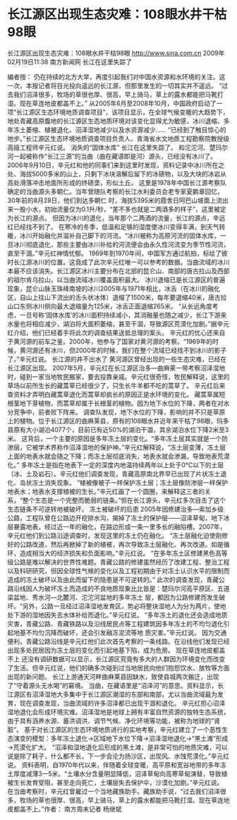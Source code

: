 # 长江源区出现生态灾难：108眼水井干枯98眼

长江源区出现生态灾难：108眼水井干枯98眼
http://www.sina.com.cn  2009年02月19日11:38   南方新闻网
长江在这里失踪了

编者按：
仍在持续的北方大旱，再度引起我们对中国水资源和水环境的关注。这一次，本报记者将目光投向遥远的长江源，但那里发生的一切其实并不遥远。
“过去我们沼泽很多，牧场的草很也厚、很高，早上骑马，草上的露水都能把马靴打湿。现在草连地皮都盖不上。”
从2005年6月至2008年10月，中国政府启动了一项“长江源区生态环境地质调查项目”，该项目显示，在全球气候变暖的大趋势下，地处青藏高原腹地的长江源区生态地质环境对该变化显得尤为敏感，冰川退缩、多年冻土萎缩、植被退化、沼泽湿地减少以及水资源减少……
“已经到了触目惊心的地步。”长江源区生态环境地质调查项目负责人、青海省水文地质工程勘察院教授级高级工程师辛元红说。
消失的“固体水库”
长江在这里失踪了。
和沱沱河、楚玛尔河一起被称作“长江三源”的当曲（曲在藏语即是河）源头，已经没有冰川了。
2006年9月10日，辛元红和他的同事们来到这里时发现，资料记录中冰川所在之处、海拔5000多米的山上，只剩下冰块溶解后留下的冰碛物，以及大块的冰岩从高处滑落冲击地面所形成的终碛垄，形似土丘。
这里是1978年中国长江源考察队确定的当曲源头多朝仁。当年曾随队考察的长江水利委员会老专家夏鹏章回忆，30年前的8月28日，他们到达多朝仁 时，海拔5395米的霞舍日阿巴山坡面上流出来一股小水，初始流量仅为0.1升/秒，“差不多也就是二两酒多的样子”，这里被定为长江的源点。
但因为冰川的退化，当年那个二两酒的流量，长江的源点，辛远红已经找不到了。
在寒冷的冬季，低温和足够的湿度使冰川变得丰满，到天气转暖，冰川开始融化并滋补自己脚下的河流。“冰川被称为高原河流的固体水库，一旦冰川彻底退化，那些主要由冰川补给的河流便会由永久性河流变为季节性河流，直至干涸。”辛元红神情忧郁。
1969年到1970年间，中国军方通过航拍，标绘了彼时长江源冰川的位置。这竟成了此次辛元红唯一可以参考的数据。当曲流域的冰川本最不应该消失。长江源区冰川主要分布在北部的昆仑山、南部的唐古拉山及西部的祖尔肯乌拉山，以当曲流域冰川覆盖面积最大。
冰川退缩已是长江源区的普遍现象，昆仑山脉玉珠峰南坡的冰川2005年与1971年相比，冰舌（在冰川的融化区，自山上往山下流出的舌头状冰体）退缩了1500米，每年要退缩40米，唐古拉山口东侧冰川侧向最大退缩量为125米，冰舌正面退缩265米。
“从长远角度考虑，一旦号称‘固体水库’的冰川面积持续减小，其消融量也随之减少，长江下游来水量也将相应减少，湖泊将大面积萎缩，甚至干涸，导致源区荒漠化加剧。”据辛元红介绍，他们已经着手将此次的调查结果送抵总理的案头。
辛元红的忧心还来自于黄河源的前车之鉴。2000年，他参与了国家对黄河源的考察。“1969年的时候，黄河源还有冰川，但2000年的时候，我们在整个流域已经找不到冰川的影子了。”辛元红说。
长江源的井不出水了
黄河源区曾经出现的一些生态灾难，已经在长江源区出现。
2007年5月，辛元红在长江源区治多—曲麻莱一带考察沼泽湿地时，碰到一家当地牧民搬家，要去投靠亲戚。辛元红很奇怪，牧民解释说，这里的草场以前所生长的藏蒿草已经很少了，只生长牛羊都不吃的蒿草了。
辛元红后来查资料才弄明白藏蒿草退化而蒿草却疯长的原因正是水环境的变化。
藏蒿草属短根茎地下芽植物，而蒿草却属于长根茎的植物。因为地下水位的下降，两者在对水分竞争中，前者败下阵来。
调查队发现，地下水位的下降，影响的并不只是草原上的植物。位于长江源区的曲麻莱县，原有的108眼水井近年来干枯了98眼，玛多县原有大小湖泊4077个，目前已有近50%的湖泊干涸，其余湖泊水位下降2米至3米。
这背后，一个主要的原因是多年冻土层的变化。“多年冻土层其实就是一个防渗层，它被学术界称作沼泽湿地的保护神。”辛元红解释说，“冻土层变薄，冻土层上面的地表水就会随之下降；而冻土层彻底消失，地表水就会渗漏，导致地表荒漠化。”
多年冻土是指在地表下一定的深度内地温持续两年以上处于0℃以下的土层（冰、土及岩石）。辛元红他们调查发现，青藏高原南北界早已出现了片状冻土退化、岛状冻土消失现象。
“植被像被子一样保护冻土层；冻土层像防渗层一样保护地表水；地表水支撑植被的生长。”辛元红画了一个圆圈，来解释这三者的关系，“整个生态是一个完整而脆弱的链条。”但在长江源头，辛元红多次目击了这个生态链条不可逆转地被破坏。
冻土被破坏的后患
2005年因修建治多—索加乡级公路，工程队曾在公路边开挖排水沟，揭掉了冻土的保护层——沼泽草甸，地下冰层暴露地表，经过近一年的融化，在路边形成一条一里多长的融陷槽。2007年，辛元红他们到公路沿途调查时，发现这里的冻土仍在融化。
“冻土层融化迫使刚修好的公路改道，然后再掀掉了新的植被，再次导致冻土层融化、再次改道。如是循环，造成相当大的经济损失和负面影响。”辛元红说。
“在多年冻土区修建黑色高等级公路是难以解决的世界性难题。青藏公路的修建虽然经历了改建工程、整治工程以及科研研究，但因全球性气候的变化以及工程初期由于对冻土认识水平的限制而造成的冻土破坏以及由此而留下的隐患是不可逆转的。”
此次的调查发现，青藏公路沿线因人为破坏冻土而造成的不良地质现象比比皆是：楚玛尔河高平原区、五道梁盆地、秀水河—北麓河、沱沱河盆地的多年冻土 层，都因为公路修建而发生破坏。“另外，公路一旦经过沼泽湿地发育区，势必将整块湿地人为分为两片，使地处下游的湿地因失去水体补给而退化。”辛元红说。 “多年冻土的退化还会造成地质灾害，青藏公路、青藏铁路以及沿线居民点等工程建筑因多年冻土的不均匀退化引起地基不均匀沉降而破坏，还会引发融冻泥流等地 质灾害。”辛元红说。
因为交通便利，青藏公路沿线是辛元红他们此次首先考察的一条线路。在沿线他们发现已经出现多处民居因为冻土层的变化而引起地基下陷，成为危房。
现在草连地皮都盖不上
还没有调研数据可以显示，长江源区究竟有多大的人群因为环境变化而改变了生活。但辛元红说，他们的确多次碰到过当地居民向他们抱怨饮水、放牧等方面出现的新问题。
长江上游通天河畔曲麻莱县因缺水，致使县城两次搬迁，出现了“守着源头无水喝”的窘境。
当曲，在藏语里是“沼泽河”的意思。资料显示，长江源区有沼泽湿地大多集中于长江源区潮湿的东部和南部，尤以当曲流域最为发育，现在调查发现，当曲流域的许多沼泽都已出现干涸和退化。
辛元红担心沼泽湿地退化会形成环境灾难。沼泽湿地是地球上拥有丰富自然资源的独特生态系统，由于具有涵养水源、蓄洪调洪、调节气候、净化环境等功能，被称为地球的“肾脏”。
基于对长江源区的生态环境地质进行的实地考察，辛元红建立了一个恶性生态演变的模型：多年冻土退化→区域地下水位下降→沼泽湿地退化→“黑土滩”形成→荒漠化扩大。
“沼泽和湿地退化后形成的黑土滩，是非常可怕的地质灾难，可以说是除了耗子，什么都不长，下一步会沦为扬沙区，出现风、水蚀荒漠化。”辛元红说。
资料表明，自1970年代以来，伴随着全球变暖，高平原和宽谷地带的多年冻土厚度减薄3—5米。“土壤水分含量明显降低，沼泽草甸向高寒草甸演替，导致植被生长发育受阻，甚至走向死亡，土壤层失去保护伞，沙漠化加剧。”辛元红说。
在当曲考察时，辛元红曾雇过一个当地藏族助手。藏族助手说，“过去我们沼泽很多，牧场的草也很厚、很高，早上骑马，草上的露水都能把马靴打湿。现在草连地皮都盖不上。”作者： 南方周末记者 杨继斌

